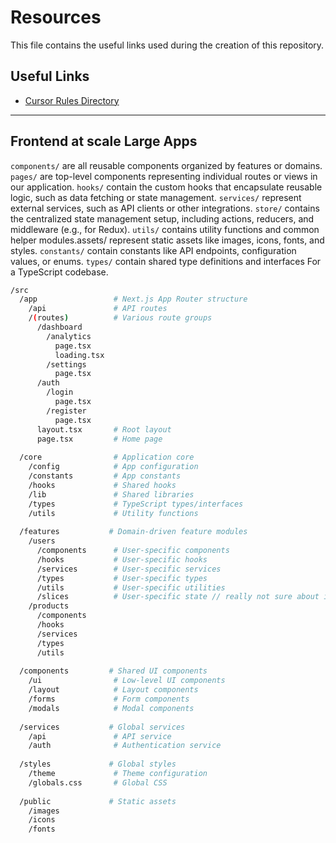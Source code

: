# Resources

This file contains the useful links used during the creation of this repository.

## Useful Links

- [Cursor Rules Directory](https://cursor.directory/nextjs-react-redux-typescript-cursor-rules)


---
Frontend at scale
Large Apps
---

`components/` are all reusable components organized by features or domains.
`pages/` are top-level components representing individual routes or views in our application.
`hooks/` contain the custom hooks that encapsulate reusable logic, such as data fetching or state management.
`services/` represent external services, such as API clients or other integrations.
`store/` contains the centralized state management setup, including actions, reducers, and middleware (e.g., for Redux).
`utils/` contains utility functions and common helper modules.assets/ represent static assets like images, icons, fonts, and styles.
`constants/` contain constants like API endpoints, configuration values, or enums.
`types/` contain shared type definitions and interfaces For a TypeScript codebase.


```sh
/src
  /app                 # Next.js App Router structure
    /api               # API routes
    /(routes)          # Various route groups
      /dashboard
        /analytics
          page.tsx
          loading.tsx
        /settings
          page.tsx
      /auth
        /login
          page.tsx
        /register
          page.tsx
      layout.tsx       # Root layout
      page.tsx         # Home page
  
  /core                # Application core
    /config            # App configuration
    /constants         # App constants
    /hooks             # Shared hooks
    /lib               # Shared libraries
    /types             # TypeScript types/interfaces
    /utils             # Utility functions
  
  /features           # Domain-driven feature modules
    /users
      /components      # User-specific components
      /hooks           # User-specific hooks
      /services        # User-specific services
      /types           # User-specific types
      /utils           # User-specific utilities
      /slices          # User-specific state // really not sure about it
    /products
      /components
      /hooks
      /services
      /types
      /utils
  
  /components         # Shared UI components
    /ui                # Low-level UI components
    /layout            # Layout components
    /forms             # Form components
    /modals            # Modal components
  
  /services           # Global services
    /api               # API service
    /auth              # Authentication service
  
  /styles             # Global styles
    /theme             # Theme configuration
    /globals.css       # Global CSS
  
  /public             # Static assets
    /images
    /icons
    /fonts
```